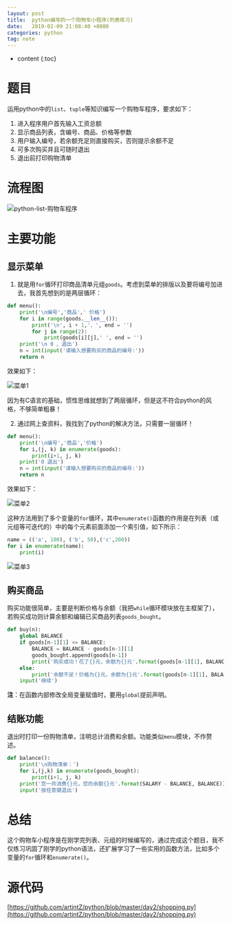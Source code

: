 ```yaml
---
layout: post
title:  python编写的一个购物车小程序(列表练习)
date:   2019-02-09 21:08:40 +0800
categories: python
tag: note
---
```


* content
{:toc}


# 题目

运用python中的`list`、`tuple`等知识编写一个购物车程序，要求如下：

1. 进入程序用户首先输入工资总额
2. 显示商品列表，含编号、商品、价格等参数
3. 用户输入编号，若余额充足则直接购买，否则提示余额不足
4. 可多次购买并且可随时退出
5. 退出前打印购物清单

# 流程图

![python-list-购物车程序](https://md-image-1258527510.cos.ap-shanghai.myqcloud.com/python-list-购物车程序-7342231f-3bb4-4d92-a430-460c30a2df3e.png)

# 主要功能

## 显示菜单

1. 就是用`for`循环打印商品清单元组`goods`。考虑到菜单的排版以及要将编号加进去，我首先想到的是两层循环：

```py
def menu():
    print('\n编号','商品',' 价格')
    for i in range(goods.__len__()):
        print('\n', i + 1,'、', end = '')
        for j in range(2):
            print(goods[i][j],' ', end = '')
    print('\n 0 、退出')
    n = int(input('请输入想要购买的商品的编号:'))
    return n
```

效果如下：

![菜单1](https://md-image-1258527510.cos.ap-shanghai.myqcloud.com/菜单-c22f6dd1-75f5-4c14-b9fe-6d6d73eef2d3.png)

因为有C语言的基础，惯性思维就想到了两层循环，但是这不符合python的风格，不够简单粗暴！

2. 通过网上查资料，我找到了python的解决方法，只需要一层循环！

```python
def menu():
    print('\n编号','商品','价格')
    for i,(j, k) in enumerate(goods):
        print(i+1, j, k)
    print('0 退出')
    n = int(input('请输入想要购买的商品的编号:'))
    return n
```

效果如下：

![菜单2](https://md-image-1258527510.cos.ap-shanghai.myqcloud.com/菜单-0b0b1be0-71c2-4101-b679-39abd2e5b976.png)

这种方法用到了多个变量的`for`循环，其中`enumerate()`函数的作用是在列表（或元组等可迭代的）中的每个元素前面添加一个索引值，如下所示：

```py
name = (('a', 100), ('b', 50),('c',200))
for i in enumerate(name):
    print(i)
```

![菜单3](https://md-image-1258527510.cos.ap-shanghai.myqcloud.com/菜单-10b62b03-75a8-4742-9327-6ab8a7455cec.png)

## 购买商品

购买功能很简单，主要是判断价格与余额（我把`while`循环模块放在主框架了），若购买成功则计算余额和编辑已买商品列表`goods_bought`。

```py
def buy(n):
    global BALANCE
    if goods[n-1][1] <= BALANCE:
        BALANCE = BALANCE - goods[n-1][1]
        goods_bought.append(goods[n-1])
        print('购买成功！花了{}元，余额为{}元'.format(goods[n-1][1], BALANCE))
    else:
        print('余额不足！价格为{}元，余额为{}元'.format(goods[n-1][1], BALANCE))
    input('继续')
```

**注**：在函数内部修改全局变量赋值时，要用`global`提前声明。

## 结账功能

退出时打印一份购物清单，注明总计消费和余额。功能类似`menu`模块，不作赘述。

```py
def balance():
    print('\n购物清单：')
    for i,(j,k) in enumerate(goods_bought):
        print(i+1, j, k)
    print('您一共消费{}元，您的余额{}元'.format(SALARY - BALANCE, BALANCE))
    input('按任意键退出')
```

# 总结

这个购物车小程序是在刚学完列表、元组的时候编写的，通过完成这个题目，我不仅练习巩固了刚学的python语法，还扩展学习了一些实用的函数方法，比如多个变量的`for`循环和`enumerate()`。

# 源代码

[https://github.com/artintZ/python/blob/master/day2/shopping.py](https://github.com/artintZ/python/blob/master/day2/shopping.py)